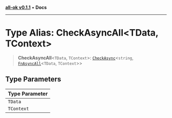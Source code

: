 [**all-ok v0.1.1**](../../README.md) • **Docs**

***

# Type Alias: CheckAsyncAll\<TData, TContext\>

> **CheckAsyncAll**\<`TData`, `TContext`\>: [`CheckAsync`](../../type-aliases/CheckAsync.md)\<`string`, [`FnAsyncAll`](FnAsyncAll.md)\<`TData`, `TContext`\>\>

## Type Parameters

| Type Parameter |
| ------ |
| `TData` |
| `TContext` |
